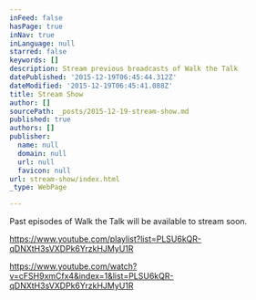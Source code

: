 ```yaml
---
inFeed: false
hasPage: true
inNav: true
inLanguage: null
starred: false
keywords: []
description: Stream previous broadcasts of Walk the Talk
datePublished: '2015-12-19T06:45:44.312Z'
dateModified: '2015-12-19T06:45:41.088Z'
title: Stream Show
author: []
sourcePath: _posts/2015-12-19-stream-show.md
published: true
authors: []
publisher:
  name: null
  domain: null
  url: null
  favicon: null
url: stream-show/index.html
_type: WebPage

---
```

Past episodes of Walk the Talk will be available to stream soon.

https://www.youtube.com/playlist?list=PLSU6kQR-qDNXtH3sVXDPk6YrzkHJMyU1R

https://www.youtube.com/watch?v=cFSH9xmCfx4&index=1&list=PLSU6kQR-qDNXtH3sVXDPk6YrzkHJMyU1R